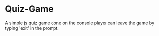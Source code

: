 # Quiz-Game
A simple js quiz game done on the console
player can leave the game by typing 'exit' in the prompt.
